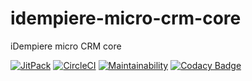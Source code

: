 # idempiere-micro-crm-core
iDempiere micro CRM core

[![JitPack](https://jitpack.io/v/iDempiere-micro/idempiere-micro-crm-core.svg)](https://jitpack.io/#iDempiere-micro/idempiere-micro-crm-core)
[![CircleCI](https://circleci.com/gh/iDempiere-micro/idempiere-micro-crm-core.svg?style=svg)](https://circleci.com/gh/iDempiere-micro/idempiere-micro-crm-core)
[![Maintainability](https://api.codeclimate.com/v1/badges/9258d2b6e8dad0580908/maintainability)](https://codeclimate.com/github/iDempiere-micro/idempiere-micro-crm-core/maintainability)
[![Codacy Badge](https://api.codacy.com/project/badge/Grade/4d2d27ca39e247c78c3a6302b53ddca8)](https://www.codacy.com/app/davidpodhola/idempiere-micro-crm-core?utm_source=github.com&amp;utm_medium=referral&amp;utm_content=iDempiere-micro/idempiere-micro-crm-core&amp;utm_campaign=Badge_Grade)
